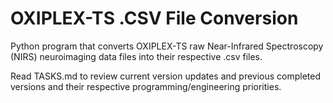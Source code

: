 # OXIPLEX-TS .CSV File Conversion
Python program that converts OXIPLEX-TS raw Near-Infrared Spectroscopy (NIRS) neuroimaging data files into their respective .csv files.

Read TASKS.md to review current version updates and previous completed versions and their respective programming/engineering priorities.
